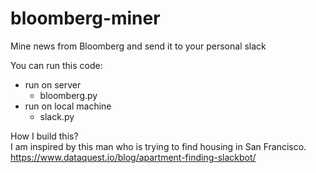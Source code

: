# bloomberg-miner
Mine news from Bloomberg and send it to your personal slack  

You can run this code:   
- run on server
  - bloomberg.py 
- run on local machine
  - slack.py 

How I build this?    
I am inspired by this man who is trying to find housing in San Francisco.   
https://www.dataquest.io/blog/apartment-finding-slackbot/
